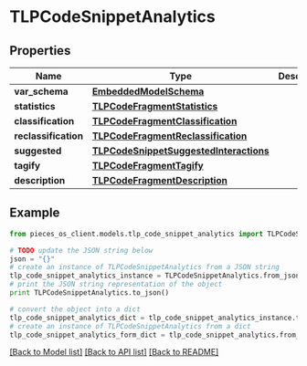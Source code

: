 # TLPCodeSnippetAnalytics


## Properties

Name | Type | Description | Notes
------------ | ------------- | ------------- | -------------
**var_schema** | [**EmbeddedModelSchema**](EmbeddedModelSchema) |  | [optional] 
**statistics** | [**TLPCodeFragmentStatistics**](TLPCodeFragmentStatistics) |  | [optional] 
**classification** | [**TLPCodeFragmentClassification**](TLPCodeFragmentClassification) |  | [optional] 
**reclassification** | [**TLPCodeFragmentReclassification**](TLPCodeFragmentReclassification) |  | [optional] 
**suggested** | [**TLPCodeSnippetSuggestedInteractions**](TLPCodeSnippetSuggestedInteractions) |  | [optional] 
**tagify** | [**TLPCodeFragmentTagify**](TLPCodeFragmentTagify) |  | [optional] 
**description** | [**TLPCodeFragmentDescription**](TLPCodeFragmentDescription) |  | [optional] 

## Example

```python
from pieces_os_client.models.tlp_code_snippet_analytics import TLPCodeSnippetAnalytics

# TODO update the JSON string below
json = "{}"
# create an instance of TLPCodeSnippetAnalytics from a JSON string
tlp_code_snippet_analytics_instance = TLPCodeSnippetAnalytics.from_json(json)
# print the JSON string representation of the object
print TLPCodeSnippetAnalytics.to_json()

# convert the object into a dict
tlp_code_snippet_analytics_dict = tlp_code_snippet_analytics_instance.to_dict()
# create an instance of TLPCodeSnippetAnalytics from a dict
tlp_code_snippet_analytics_form_dict = tlp_code_snippet_analytics.from_dict(tlp_code_snippet_analytics_dict)
```
[[Back to Model list]](../README#documentation-for-models) [[Back to API list]](../README#documentation-for-api-endpoints) [[Back to README]](../README)


